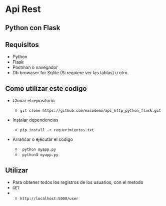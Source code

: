 # Api Rest 
## Python con Flask

## Requisitos
* Python
* Flask
* Postman o navegador
* Db browaser for Sqlite (Si requiere ver las tablas) u otro.

## Como utilizar este codigo
* Clonar el repositorio
  <ul>
    <li><code>git clone https://github.com/eacodemo/api_http_python_flask.git</code></li>
  </ul>

* Instalar dependencias 
  <ul>
    <li><code>pip install -r requerimientos.txt</code></li>
  </ul>

* Arrancar o ejecutar el codigo
  <ul>
    <li><code> python myapp.py </code></li>
    <li><code> python3 myapp.py </code></li>
  </ul>
 
## Utilizar

* Para obtener todos los registros de los usuarios, con el metodo <li><code>GET</code><li> 
  <ul>
    <li> <code>http://localhost:5000/user</code></li>
  </ul>


